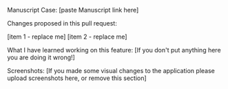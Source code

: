 Manuscript Case: [paste Manuscript link here]

Changes proposed in this pull request:

[item 1 - replace me]
[item 2 - replace me]

What I have learned working on this feature: [If you don't put anything here you are doing it wrong!]

Screenshots: [If you made some visual changes to the application please upload screenshots here, or remove this section]

